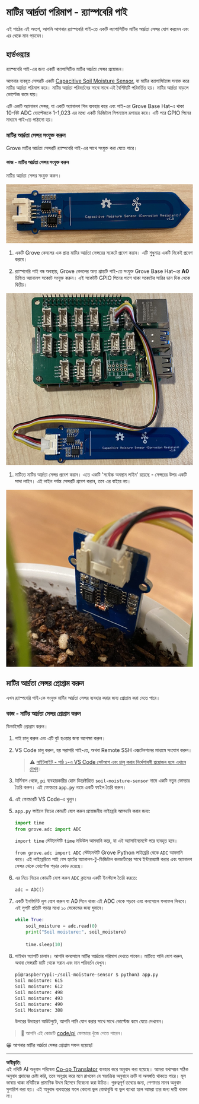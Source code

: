 <!--
CO_OP_TRANSLATOR_METADATA:
{
  "original_hash": "9d4d00a47d5d0f3e6ce42c0d1020064a",
  "translation_date": "2025-08-27T11:50:50+00:00",
  "source_file": "2-farm/lessons/2-detect-soil-moisture/pi-soil-moisture.md",
  "language_code": "bn"
}
-->
# মাটির আর্দ্রতা পরিমাপ - র‌্যাস্পবেরি পাই

এই পাঠের এই অংশে, আপনি আপনার র‌্যাস্পবেরি পাই-তে একটি ক্যাপাসিটিভ মাটির আর্দ্রতা সেন্সর যোগ করবেন এবং এর থেকে মান পড়বেন।

## হার্ডওয়্যার

র‌্যাস্পবেরি পাই-এর জন্য একটি ক্যাপাসিটিভ মাটির আর্দ্রতা সেন্সর প্রয়োজন।

আপনার ব্যবহৃত সেন্সরটি একটি [Capacitive Soil Moisture Sensor](https://www.seeedstudio.com/Grove-Capacitive-Moisture-Sensor-Corrosion-Resistant.html), যা মাটির ক্যাপাসিট্যান্স সনাক্ত করে মাটির আর্দ্রতা পরিমাপ করে। মাটির আর্দ্রতা পরিবর্তনের সাথে সাথে এই বৈশিষ্ট্যটি পরিবর্তিত হয়। মাটির আর্দ্রতা বাড়লে ভোল্টেজ কমে যায়।

এটি একটি অ্যানালগ সেন্সর, যা একটি অ্যানালগ পিন ব্যবহার করে এবং পাই-এর Grove Base Hat-এ থাকা 10-বিট ADC ভোল্টেজকে 1-1,023 এর মধ্যে একটি ডিজিটাল সিগন্যালে রূপান্তর করে। এটি পরে GPIO পিনের মাধ্যমে পাই-তে পাঠানো হয়।

### মাটির আর্দ্রতা সেন্সর সংযুক্ত করুন

Grove মাটির আর্দ্রতা সেন্সরটি র‌্যাস্পবেরি পাই-এর সাথে সংযুক্ত করা যেতে পারে।

#### কাজ - মাটির আর্দ্রতা সেন্সর সংযুক্ত করুন

মাটির আর্দ্রতা সেন্সর সংযুক্ত করুন।

![একটি গ্রোভ মাটির আর্দ্রতা সেন্সর](../../../../../translated_images/grove-capacitive-soil-moisture-sensor.e7f0776cce30e78be5cc5a07839385fd6718857f31b5bf5ad3d0c73c83b2f0ef.bn.png)

1. একটি Grove কেবলের এক প্রান্ত মাটির আর্দ্রতা সেন্সরের সকেটে প্রবেশ করান। এটি শুধুমাত্র একটি দিকেই প্রবেশ করবে।

1. র‌্যাস্পবেরি পাই বন্ধ অবস্থায়, Grove কেবলের অন্য প্রান্তটি পাই-তে সংযুক্ত Grove Base Hat-এর **A0** চিহ্নিত অ্যানালগ সকেটে সংযুক্ত করুন। এই সকেটটি GPIO পিনের পাশে থাকা সকেটের সারির ডান দিক থেকে দ্বিতীয়।

![A0 সকেটে সংযুক্ত গ্রোভ মাটির আর্দ্রতা সেন্সর](../../../../../translated_images/pi-soil-moisture-sensor.fdd7eb2393792cf6739cacf1985d9f55beda16d372f30d0b5a51d586f978a870.bn.png)

1. মাটিতে মাটির আর্দ্রতা সেন্সর প্রবেশ করান। এতে একটি 'সর্বোচ্চ অবস্থান লাইন' রয়েছে - সেন্সরের উপর একটি সাদা লাইন। এই লাইন পর্যন্ত সেন্সরটি প্রবেশ করান, তবে এর বাইরে নয়।

![মাটিতে থাকা গ্রোভ মাটির আর্দ্রতা সেন্সর](../../../../../translated_images/soil-moisture-sensor-in-soil.bfad91002bda5e960f8c51ee64b02ee59b32c8c717e3515a2c945f33e614e403.bn.png)

## মাটির আর্দ্রতা সেন্সর প্রোগ্রাম করুন

এখন র‌্যাস্পবেরি পাই-কে সংযুক্ত মাটির আর্দ্রতা সেন্সর ব্যবহার করার জন্য প্রোগ্রাম করা যেতে পারে।

### কাজ - মাটির আর্দ্রতা সেন্সর প্রোগ্রাম করুন

ডিভাইসটি প্রোগ্রাম করুন।

1. পাই চালু করুন এবং এটি বুট হওয়ার জন্য অপেক্ষা করুন।

1. VS Code চালু করুন, হয় সরাসরি পাই-তে, অথবা Remote SSH এক্সটেনশনের মাধ্যমে সংযোগ করুন।

    > ⚠️ [নাইটলাইট - পাঠ ১-এ VS Code সেটআপ এবং চালু করার নির্দেশাবলী প্রয়োজন হলে এখানে দেখুন](../../../1-getting-started/lessons/1-introduction-to-iot/pi.md)।

1. টার্মিনাল থেকে, `pi` ব্যবহারকারীর হোম ডিরেক্টরিতে `soil-moisture-sensor` নামে একটি নতুন ফোল্ডার তৈরি করুন। এই ফোল্ডারে `app.py` নামে একটি ফাইল তৈরি করুন।

1. এই ফোল্ডারটি VS Code-এ খুলুন।

1. `app.py` ফাইলে নিচের কোডটি যোগ করুন প্রয়োজনীয় লাইব্রেরি আমদানি করার জন্য:

    ```python
    import time
    from grove.adc import ADC
    ```

    `import time` স্টেটমেন্টটি `time` মডিউল আমদানি করে, যা এই অ্যাসাইনমেন্টে পরে ব্যবহৃত হবে।

    `from grove.adc import ADC` স্টেটমেন্টটি Grove Python লাইব্রেরি থেকে `ADC` আমদানি করে। এই লাইব্রেরিতে পাই বেস হ্যাটের অ্যানালগ-টু-ডিজিটাল কনভার্টারের সাথে ইন্টারঅ্যাক্ট করার এবং অ্যানালগ সেন্সর থেকে ভোল্টেজ পড়ার কোড রয়েছে।

1. এর নিচে নিচের কোডটি যোগ করুন `ADC` ক্লাসের একটি ইনস্ট্যান্স তৈরি করতে:

    ```python
    adc = ADC()
    ```

1. একটি ইনফিনিট লুপ যোগ করুন যা A0 পিনে থাকা এই ADC থেকে পড়বে এবং কনসোলে ফলাফল লিখবে। এই লুপটি প্রতিটি পড়ার মধ্যে ১০ সেকেন্ডের জন্য ঘুমাবে।

    ```python
    while True:
        soil_moisture = adc.read(0)
        print("Soil moisture:", soil_moisture)

        time.sleep(10)
    ```

1. পাইথন অ্যাপটি চালান। আপনি কনসোলে মাটির আর্দ্রতার পরিমাপ দেখতে পাবেন। মাটিতে পানি যোগ করুন, অথবা সেন্সরটি মাটি থেকে সরান এবং মান পরিবর্তন দেখুন।

    ```output
    pi@raspberrypi:~/soil-moisture-sensor $ python3 app.py 
    Soil moisture: 615
    Soil moisture: 612
    Soil moisture: 498
    Soil moisture: 493
    Soil moisture: 490
    Soil Moisture: 388
    ```

    উপরের উদাহরণ আউটপুটে, আপনি পানি যোগ করার সাথে সাথে ভোল্টেজ কমে যেতে দেখবেন।

> 💁 আপনি এই কোডটি [code/pi](../../../../../2-farm/lessons/2-detect-soil-moisture/code/pi) ফোল্ডারে খুঁজে পেতে পারেন।

😀 আপনার মাটির আর্দ্রতা সেন্সর প্রোগ্রাম সফল হয়েছে!

---

**অস্বীকৃতি**:  
এই নথিটি AI অনুবাদ পরিষেবা [Co-op Translator](https://github.com/Azure/co-op-translator) ব্যবহার করে অনুবাদ করা হয়েছে। আমরা যথাসম্ভব সঠিক অনুবাদ প্রদানের চেষ্টা করি, তবে অনুগ্রহ করে মনে রাখবেন যে স্বয়ংক্রিয় অনুবাদে ত্রুটি বা অসঙ্গতি থাকতে পারে। মূল ভাষায় থাকা নথিটিকে প্রামাণিক উৎস হিসেবে বিবেচনা করা উচিত। গুরুত্বপূর্ণ তথ্যের জন্য, পেশাদার মানব অনুবাদ সুপারিশ করা হয়। এই অনুবাদ ব্যবহারের ফলে কোনো ভুল বোঝাবুঝি বা ভুল ব্যাখ্যা হলে আমরা তার জন্য দায়ী থাকব না।